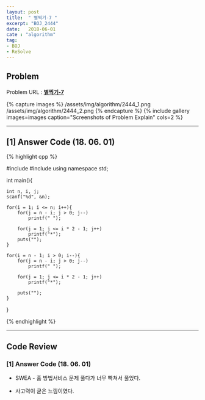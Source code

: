 ```yaml
---
layout: post
title:  " 별찍기-7 "
excerpt: "BOJ_2444"
date:   2018-06-01
cate : "algorithm"
tag:
- BOJ
- ReSolve
---
```


## Problem 
Problem URL : **[별찍기-7](https://www.acmicpc.net/problem/2444)**

{% capture images %}
    /assets/img/algorithm/2444_1.png
    /assets/img/algorithm/2444_2.png
{% endcapture %}
{% include gallery images=images caption="Screenshots of Problem Explain" cols=2 %}

---

## [1] Answer Code (18. 06. 01)


{% highlight cpp %}

#include<iostream>
#include<cstring>
using namespace std;

int main(){
    
    int n, i, j;
    scanf("%d", &n);

    for(i = 1; i <= n; i++){
        for(j = n - i; j > 0; j--)
            printf(" ");
        
        for(j = 1; j <= i * 2 - 1; j++)
            printf("*");
        puts("");
    }
    
    for(i = n - 1; i > 0; i--){
        for(j = n - i; j > 0; j--)
            printf(" ");
        
        for(j = 1; j <= i * 2 - 1; j++)
            printf("*");
        
        puts("");
    }
}


{% endhighlight %}


---

## Code Review

### [1] Answer Code (18. 06. 01)

* SWEA - 홈 방법서비스 문제 풀다가 너무 빡쳐서 풀었다.

* 사고력이 굳은 느낌이였다.
